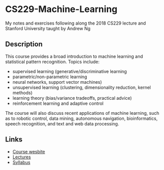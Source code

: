 # CS229-Machine-Learning
My notes and exercises following along the 2018 CS229 lecture and Stanford University taught by Andrew Ng

## Description
This course provides a broad introduction to machine learning and statistical pattern recognition. Topics include:
* supervised learning (generative/discriminative learning
* parametric/non-parametric learning
* neural networks, support vector machines)
* unsupervised learning (clustering, dimensionality reduction, kernel methods)
* learning theory (bias/variance tradeoffs, practical advice)
* reinforcement learning and adaptive control

The course will also discuss recent applications of machine learning, such as to robotic control, data mining, autonomous navigation, bioinformatics, speech recognition, and text and web data processing.

## Links
* [Course wesbite](http://cs229.stanford.edu/)
* [Lectures](https://www.youtube.com/playlist?list=PLoROMvodv4rMiGQp3WXShtMGgzqpfVfbU)
* [Syllabus](http://cs229.stanford.edu/syllabus-autumn2018.html)
